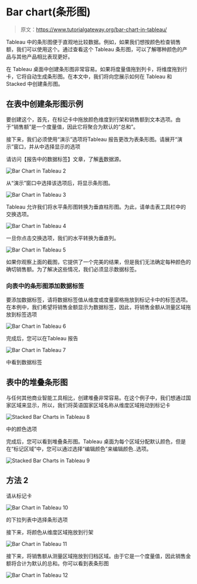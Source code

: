 # Bar chart(条形图)

> 原文：<https://www.tutorialgateway.org/bar-chart-in-tableau/>

Tableau 中的条形图便于直观地比较数据。例如，如果我们想按颜色检查销售额，我们可以使用这个。通过查看这个 Tableau 条形图，可以了解哪种颜色的产品与其他产品相比表现更好。

在 Tableau 桌面中创建条形图非常容易。如果将度量值拖到列卡，将维度拖到行卡，它将自动生成条形图。在本文中，我们将向您展示如何在 Tableau 和 Stacked 中创建条形图。

## 在表中创建条形图示例

要创建这个，首先，在标记卡中拖放颜色维度到行架和销售额到文本选项。由于“销售额”是一个度量值，因此它将聚合为默认的“总和”。

接下来，我们必须使用“演示”选项将Tableau 报告更改为表条形图。请展开“演示”窗口，并从中选择显示的选项

请访问【报告中的数据标签】文章，了解[表](https://www.tutorialgateway.org/tableau/)数据源。

![Bar Chart in Tableau 2](img/811d7ab33cb7f3e2dbb56629d74bbd97.png)

从“演示”窗口中选择该选项后，将显示条形图。

![Bar Chart in Tableau 3](img/d38c03d1ef9aecda9e45f2a437f07630.png)

Tableau 允许我们将水平条形图转换为垂直柱形图。为此，请单击表工具栏中的交换选项。

![Bar Chart in Tableau 4](img/93a0c6fbc3e07a0b355215e129b7dea5.png)

一旦你点击交换选项，我们的水平转换为垂直列。

![Bar Chart in Tableau 5](img/d834295fa2bfb13d10c39479265eb56b.png)

如果你观察上面的截图，它提供了一个完美的结果，但是我们无法确定每种颜色的确切销售额。为了解决这些情况，我们必须显示数据标签。

### 向表中的条形图添加数据标签

要添加数据标签，请将数据标签值从维度或度量窗格拖放到标记卡中的标签选项。在本例中，我们希望将销售金额显示为数据标签，因此，将销售金额从测量区域拖放到标签选项

![Bar Chart in Tableau 6](img/c72db4bdcae14b8e2e306617ae432008.png)

完成后，您可以在Tableau 报告

![Bar Chart in Tableau 7](img/5a3f1d2891b5a49cd48a2377bdb6d23b.png)

中看到数据标签

## 表中的堆叠条形图

与任何其他商业智能工具相比，创建堆叠非常容易。在这个例子中，我们想通过国家区域来显示，所以，我们将英语国家区域名称从维度区域拖动到标记卡

![Stacked Bar Charts in Tableau 8](img/dbc288b51c8bba226ef7a57c59a73fe6.png)

中的颜色选项

完成后，您可以看到堆叠条形图。Tableau 桌面为每个区域分配默认颜色，但是在“标记区域”中，您可以通过选择“编辑颜色”来编辑颜色..选项。

![Stacked Bar Charts in Tableau 9](img/9e88223b0d3d08bd56ca2fca1ffd912d.png)

## 方法 2

请从标记卡

![Bar Chart in Tableau 10](img/c2111940e4e57c2f04d313ffe98f949c.png)

的下拉列表中选择条形选项

接下来，将颜色从维度区域拖放到行架

![Bar Chart in Tableau 11](img/90ced02ce9774f81fbcf144a6770b66f.png)

接下来，将销售额从测量区域拖放到归档区域。由于它是一个度量值，因此销售金额将合计为默认的总和。你可以看到表条形图

![Bar Chart in Tableau 12](img/4f55700cc8ea49d5742881eb3dcd4ff2.png)